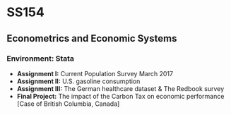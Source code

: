 # SS154
## Econometrics and Economic Systems
### Environment: Stata

- **Assignment I:** Current Population Survey March 2017
- **Assignment II:** U.S. gasoline consumption
- **Assignment III:** The German healthcare dataset & The Redbook survey
- **Final Project:** The impact of the Carbon Tax on economic performance [Case of British Columbia, Canada]
